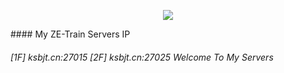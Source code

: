 <p align="center">
  <img src="https://github-readme-stats.vercel.app/api?username=Ksbjt&show_icons=true&theme=radical">
</p>
#### My ZE-Train Servers IP

###### [1F] ksbjt.cn:27015 [2F] ksbjt.cn:27025 Welcome To My Servers
